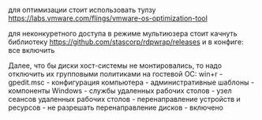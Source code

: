 для оптимизации стоит использовать тулзу
https://labs.vmware.com/flings/vmware-os-optimization-tool


для неконкуретного доступа в режиме мультиюзера стоит качнуть библиотеку
https://github.com/stascorp/rdpwrap/releases
и в конфиге: все включить

Далее, что бы диски хост-системы не монтировались, то надо отключить их групповыми политиками на гостевой ОС:
win+r - gpedit.msc - конфигурация компьютера - административные шаблоны - компоненты Windows - службы удаленных рабочих столов - узел сеансов удаленных рабочих столов - перенаправление устройств и ресурсов - не разрешать перенаправление дисков - включено